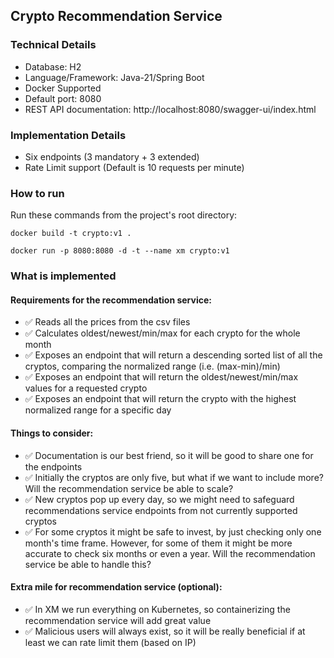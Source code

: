 ## Crypto Recommendation Service

### Technical Details
* Database: H2
* Language/Framework: Java-21/Spring Boot
* Docker Supported
* Default port: 8080
* REST API documentation: http://localhost:8080/swagger-ui/index.html

### Implementation Details
* Six endpoints (3 mandatory + 3 extended)
* Rate Limit support (Default is 10 requests per minute)

### How to run
Run these commands from the project's root directory:

```shell
docker build -t crypto:v1 .
```
```shell
docker run -p 8080:8080 -d -t --name xm crypto:v1
```

### What is implemented
#### Requirements for the recommendation service:
- ✅ Reads all the prices from the csv files
- ✅ Calculates oldest/newest/min/max for each crypto for the whole month
- ✅ Exposes an endpoint that will return a descending sorted list of all the cryptos,
comparing the normalized range (i.e. (max-min)/min)
- ✅ Exposes an endpoint that will return the oldest/newest/min/max values for a requested
crypto
- ✅ Exposes an endpoint that will return the crypto with the highest normalized range for a
specific day
#### Things to consider:
- ✅ Documentation is our best friend, so it will be good to share one for the endpoints
- ✅ Initially the cryptos are only five, but what if we want to include more? Will the
recommendation service be able to scale?
- ✅ New cryptos pop up every day, so we might need to safeguard recommendations service
endpoints from not currently supported cryptos
- ✅ For some cryptos it might be safe to invest, by just checking only one month's time
frame. However, for some of them it might be more accurate to check six months or even
a year. Will the recommendation service be able to handle this?

#### Extra mile for recommendation service (optional):
- ✅ In XM we run everything on Kubernetes, so containerizing the recommendation service
will add great value
- ✅ Malicious users will always exist, so it will be really beneficial if at least we can rate limit
them (based on IP)